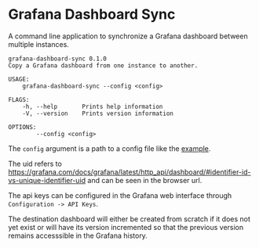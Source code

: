 # Grafana Dashboard Sync

A command line application to synchronize a Grafana dashboard between multiple instances.

```
grafana-dashboard-sync 0.1.0
Copy a Grafana dashboard from one instance to another.

USAGE:
    grafana-dashboard-sync --config <config>

FLAGS:
    -h, --help       Prints help information
    -V, --version    Prints version information

OPTIONS:
        --config <config>
```

The `config` argument is a path to a config file like the [example](config.toml).

The uid refers to https://grafana.com/docs/grafana/latest/http_api/dashboard/#identifier-id-vs-unique-identifier-uid and can be seen in the browser url.

The api keys can be configured in the Grafana web interface through `Configuration -> API Keys`.

The destination dashboard will either be created from scratch if it does not yet exist or will have its version incremented so that the previous version remains accesssible in the Grafana history.
